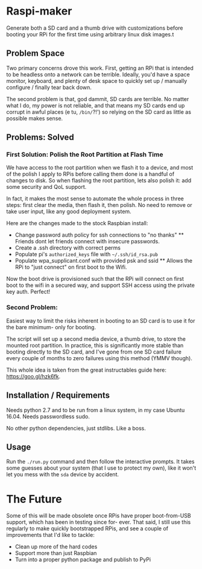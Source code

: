 # Raspi-maker

Generate both a SD card and a thumb drive with customizations
before booting your RPi for the first time using arbitrary
linux disk images.t 

## Problem Space
Two primary concerns drove this work. First, getting an RPi
that is intended to be headless onto a network can be
terrible. Ideally, you'd have a space monitor, keyboard, and
plenty of desk space to quickly set up / manually configure
/ finally tear back down.

The second problem is that, god dammit, SD cards are terrible.
No matter what I do, my power is not reliable, and that means
my SD cards end up corrupt in awful places (e tu, `/bin/`?!')
so relying on the SD card as little as possible makes sense.

## Problems: Solved

### First Solution: Polish the Root Partition at Flash Time
We have access to the root partition when we flash it to a
device, and most of the polish I apply to RPis before calling
them done is a handful of changes to disk. So when flashing
the root partition, lets also polish it: add some security
and QoL support.

In fact, it makes the most sense to automate the whole process
in three steps: first clear the media, then flash it, then
polish. No need to remove or take user input, like any good
deployment system.

Here are the changes made to the stock Raspbian install:

* Change password auth policy for ssh connections to "no thanks"
** Friends dont let friends connect with insecure passwords.
* Create a .ssh directory with correct perms
* Populate pi's `authorized_keys` file with `~/.ssh/id_rsa.pub`
* Populate wpa_supplicant.conf with provided psk and ssid
** Allows the RPi to "just connect" on first boot to the Wifi.

Now the boot drive is provisioned such that the RPi will
connect on first boot to the wifi in a secured way, and
support SSH access using the private key auth. Perfect!

### Second Problem: 
Easiest way to limit the risks inherent in booting to an SD
card is to use it for the bare minimum- only for booting.

The script will set up a second media device, a thumb drive,
to store the mounted root partition. In practice, this is
significantly more stable than booting directly to the SD
card, and I've gone from one SD card failure every couple
of months to zero failures using this method (YMMV though).

This whole idea is taken from the great instructables
guide here: https://goo.gl/hzk6fk.

## Installation / Requirements
Needs python 2.7 and to be run from a linux system, in my
case Ubuntu 16.04. Needs passwordless sudo.

No other python dependencies, just stdlibs. Like a boss.

## Usage
Run the `./run.py` command and then follow the interactive
prompts. It takes some guesses about your system (that I
use to protect my own), like it won't let you mess with the
`sda` device by accident.

# The Future
Some of this will be made obsolete once RPis have proper
boot-from-USB support, which has been in testing since for-
ever. That said, I still use this regularly to make quickly
bootstrapped RPis, and see a couple of improvements that
I'd like to tackle:

* Clean up more of the hard codes
* Support more than just Raspbian
* Turn into a proper python package and publish to PyPi

